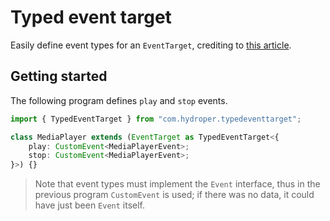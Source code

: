 # Typed event target

Easily define event types for an `EventTarget`, crediting to [this article](https://dev.to/marcogrcr/type-safe-eventtarget-subclasses-in-typescript-1nkf).

## Getting started

The following program defines `play` and `stop` events.

```ts
import { TypedEventTarget } from "com.hydroper.typedeventtarget";

class MediaPlayer extends (EventTarget as TypedEventTarget<{
    play: CustomEvent<MediaPlayerEvent>;
    stop: CustomEvent<MediaPlayerEvent>;
}>) {}
```

> Note that event types must implement the `Event` interface, thus in the previous program `CustomEvent` is used; if there was no data, it could have just been `Event` itself.